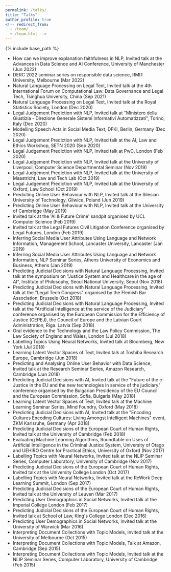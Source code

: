 ```yaml
---
permalink: /talks/
title: "Talks"
author_profile: true
<!-- redirect_from: 
  - /team/
  - /team.html -->
---
```


{% include base_path %}

* How can we improve explanation faithfulness in NLP, Invited talk at the Advances in Data Science and AI Conference, University of Manchester (Jun 2022)
* DERC 2022 seminar series on responsible data science, RMIT University, Melbourne (Mar 2022)
* Natural Language Processing on Legal Text, Invited talk at the 4th International Forum on Computational Law: Data Governance and Legal Tech, Tsinghua University, China (Sep 2021)
* Natural Language Processing on Legal Text, Invited talk at the Royal Statistics Society, London (Dec 2020) 
* Legal Judgement Prediction with NLP, Invited talk at "Ministero della Giustizia - Direzione Generale Sistemi Informativi Automatizzati", Torino, Italy (Dec 2020)
* Modelling Speech Acts in Social Media Text, DFKI, Berlin, Germany (Dec 2020)
* Legal Judgement Prediction with NLP, Invited talk at the AI, Law and Ethics Workshop, SETN 2020 (Sep 2020)
* Legal Judgement Prediction with NLP, Invited talk at PwC, London (Feb 2020)
* Legal Judgement Prediction with NLP, Invited talk at the University of Liverpool, Computer Science Departmental Seminar (Nov 2019)
* Legal Judgement Prediction with NLP, Invited talk at the University of Maastricht, Law and Tech Lab (Oct 2019)
* Legal Judgement Prediction with NLP, Invited talk at the University of Oxford, Law School (Oct 2019)
* Predicting Online User Behaviour with NLP, Invited talk at the Silesian University of Technology, Gliwice, Poland (Jun 2019)
* Predicting Online User Behaviour with NLP, Invited talk at the University of Cambridge (May 2019)
* Invited talk at the &#39;AI &amp; Future Crime&#39; sandpit organised by UCL Computer Science (Feb 2019)
* Invited talk at the Legal Futures Civil Litigation Conference organised by Legal Futures, London (Feb 2019)
* Inferring Social Media User Attributes Using Language and Network Information, Management School, Lancaster University, Lancaster (Jan 2019)
* Inferring Social Media User Attributes Using Language and Network Information, NLP Seminar Series, Athens University of Economics and Business, Athens (Jan 2019)
* Predicting Judicial Decisions with Natural Language Processing, Invited talk at the symposium on &quot;Justice System and Healthcare in the age of AI&quot;, Institute of Philosophy, Seoul National University, Seoul (Nov 2018)
* Predicting Judicial Decisions with Natural Language Processing, Invited talk at the &quot;Legal Tech Congress&quot; organised by the Flemish Bar Association, Brussels (Oct 2018)
* Predicting Judicial Decisions with Natural Language Processing, Invited talk at the &quot;Artificial Intelligence at the service of the Judiciary&quot; conference organised by the European Commission for the Efficiency of Justice (CEPEJ), the Council of Europe and the Latvian Court Administration, Riga. Latvia (Sep 2018)
* Oral evidence to the Technology and the Law Policy Commission, The Law Society of England and Wales, London (Jul 2018)
* Labelling Topics Using Neural Networks, Invited talk at Bloomberg, New York (Jul 2018)
* Learning Latent Vector Spaces of Text, Invited talk at Toshiba Research Europe, Cambridge (Jun 2018)
* Predicting and Analysing Online User Behavior with Data Science, Invited talk at the Research Seminar Series, Amazon Research, Cambridge (Jun 2018)
* Predicting Judicial Decisions with AI, Invited talk at the &quot;Future of the e-Justice in the EU and the new technologies in service of the judiciary&quot; conference organised by the Bulgarian Presidency of the EU Council and the European Commission, Sofia, Bulgaria (May 2018)
* Learning Latent Vector Spaces of Text, Invited talk at the Machine Learning Seminar Series, Mind Foundry, Oxford (May 2018)
* Predicting Judicial Decisions with AI, Invited talk at the &quot;Encoding Cultures Encoding Cultures: Living Amongst Intelligent Machines&quot; event, ZKM Karlsruhe, Germany (Apr 2018)
* Predicting Judicial Decisions of the European Court of Human Rights, Invited talk at the University of Cambridge (Feb 2018)
* Evaluating Machine Learning Algorithms,&nbsp;Roundtable on Uses of Artificial Intelligence in the Criminal Justice System, University of Otago and UEHIRO Centre for Practical Ethics, University of Oxford (Nov 2017)
* Labelling Topics with Neural Networks,&nbsp;Invited talk at the NLIP Seminar Series, Computer Laboratory, University of Cambridge (Nov&nbsp;2017)
* Predicting Judicial Decisions of the European Court of Human Rights, Invited talk at the University College London&nbsp;(Oct&nbsp;2017)
* Labelling Topics with Neural Networks,&nbsp;Invited talk at the ReWork Deep Learning Summit, London (Sep 2017)
* Predicting Judicial Decisions of the European Court of Human Rights, Invited talk at the University of Leuven (Mar 2017)
* Predicting User Demographics in Social Networks, Invited talk at the Imperial&nbsp;College London&nbsp;(Feb&nbsp;2017)
* Predicting Judicial Decisions of the European Court of Human Rights, Invited talk at&nbsp;School of Law,&nbsp;King&#39;s College London (Dec 2016)
* Predicting User Demographics in Social Networks, Invited talk at the University of Warwick (Mar 2016)
* Interpreting Document Collections with Topic Models, Invited talk at the University of Melbourne (Oct 2015)
* Interpreting Document Collections with Topic Models, Talk at Amazon, Cambridge&nbsp;(Sep&nbsp;2015)
* Interpreting Document Collections with Topic Models, Invited talk at the NLIP Seminar Series, Computer Laboratory, University of Cambridge (Feb 2015)
